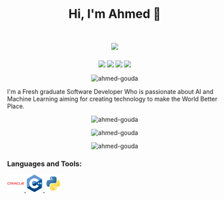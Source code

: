 <h1 align="center">Hi, I'm Ahmed 👋</h1>
<h1 align="center"><img src="https://github.com/mohamedabusrea/mohamedabusrea/blob/master/profile-img.png" align="center" width="25%"/></h1>

<p align="center">
    <a href="https://twitter.com/agouda8"><img src="https://img.shields.io/badge/twitter-%231FA1F1?style=flat&logo=twitter&logoColor=white"/></a>
    <a href="https://www.linkedin.com/in/ahmed-gouda-b38b92184/"><img src="https://img.shields.io/badge/linkedin-%230177B5?style=flat&logo=linkedin&logoColor=white"/></a>
    <a href="https://codeforces.com/profile/mrg98"><img src="https://img.shields.io/badge/Codeforces-445f9d?logo=Codeforces&logoColor=white"/></a>
    <a href="https://www.instagram.com/a.gouda8/"><img src="https://img.shields.io/badge/instagram-%23E4415F?style=flat&logo=instagram&logoColor=white"/></a>
    <p align="center"> <img src="https://komarev.com/ghpvc/?username=ahmed-gouda&label=Profile%20views&color=0e75b6&style=flat" alt="ahmed-gouda" /> </p>
  </p>
  
 

I'm a Fresh graduate Software Developer Who is passionate about AI and Machine Learning aiming for creating technology to make the World Better Place.


<p align="center" >
<img src="https://github-readme-stats.vercel.app/api?username=ahmed-gouda&show_icons=true&locale=en" alt="ahmed-gouda" alt="ahmed-gouda" /></p>
<p align="center" >
<img src="https://github-readme-streak-stats.herokuapp.com/?user=ahmed-gouda&" alt="ahmed-gouda" /></p>

<p align="center" >
<img src="https://github-readme-stats.vercel.app/api/top-langs?username=ahmed-gouda&show_icons=true&locale=en&layout=compact" alt="ahmed-gouda" alt="ahmed-gouda" /></p>


<h3 align="left">Languages and Tools:</h3>
<p align="left">
    <a href="https://www.oracle.com/" target="_blank" rel="noreferrer"> <img src="https://raw.githubusercontent.com/devicons/devicon/master/icons/oracle/oracle-original.svg" alt="oracle" width="40" height="40"/> </a>
    <a href="https://www.w3schools.com/cpp/" target="_blank" rel="noreferrer"> <img src="https://raw.githubusercontent.com/devicons/devicon/master/icons/cplusplus/cplusplus-original.svg" alt="cplusplus" width="40" height="40"/> </a> 
    <a href="https://www.python.org" target="_blank" rel="noreferrer"> <img src="https://raw.githubusercontent.com/devicons/devicon/master/icons/python/python-original.svg" alt="python" width="40" height="40"/> </a>
   
    
 
   </p>
